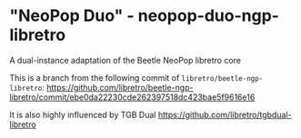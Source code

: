 # "NeoPop Duo" - neopop-duo-ngp-libretro 
A dual-instance adaptation of the Beetle NeoPop libretro core

This is a branch from the following commit of `libretro/beetle-ngp-libretro`:
https://github.com/libretro/beetle-ngp-libretro/commit/ebe0da22230cde262397518dc423bae5f9616e16

It is also highly influenced by TGB Dual 
https://github.com/libretro/tgbdual-libretro